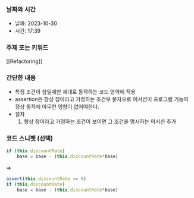 ### 날짜와 시간

- 날짜: 2023-10-30
- 시간: 17:39

### 주제 또는 키워드
[[Refactoring]]

### 간단한 내용
- 특정 조건이 참일때만 제대로 동작하는 코드 영역에 적용
- assertion은 항상 참이라고 가정하는 조건부 문자으로 어서션이 프로그램 기능의 정상 동적에 아무런 영향이 없어야한다.
- 절차
	1. 항상 참이라고 가정하는 조건이 보이면  그 조건을 명시하는 어서션 추가
### 코드 스니펫 (선택)

```typescript
if (this.discountRate)
	base = base - (this.discountRate*base)
```
=>
```typescript
assert(this.discountRate >= 0)
if (this.discountRate)
	base = base - (this.discountRate*base)
```
